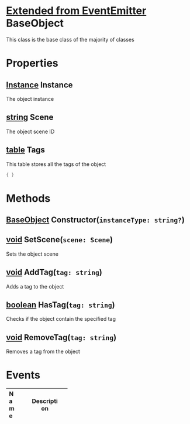 # [Extended from EventEmitter](EventEmitter.md) BaseObject 
This class is the base class of the majority of classes
	 
# Properties

## [Instance](Instance.md) Instance
The object instance
		
## [string](string.md) Scene
The object scene ID
		
## [table](table.md) Tags 
This table stores all the tags of the object
 
```lua
{ }
```


# Methods

## [BaseObject](BaseObject.md) Constructor(`instanceType: string?`) 
 
## [void](https://create.roblox.com/docs/scripting/luau/nil) SetScene(`scene: Scene`) 
 Sets the object scene
	
## [void](https://create.roblox.com/docs/scripting/luau/nil) AddTag(`tag: string`) 
 Adds a tag to the object
	
## [boolean](https://create.roblox.com/docs/scripting/luau/booleans) HasTag(`tag: string`) 
 Checks if the object contain the specified tag
	
## [void](https://create.roblox.com/docs/scripting/luau/nil) RemoveTag(`tag: string`) 
 Removes a tag from the object
	

# Events
|<div style="width:20%; max-size: 20%">Name</div>|<div style="width:80%; max-size: 80%">Description</div>|
|---|---|



